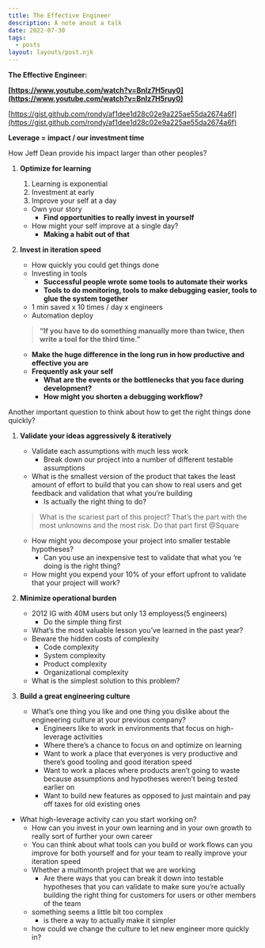```yaml
---
title: The Effective Engineer
description: A note anout a talk 
date: 2022-07-30
tags:
  - posts
layout: layouts/post.njk
---
```



**The Effective Engineer:**

**[https://www.youtube.com/watch?v=BnIz7H5ruy0](https://www.youtube.com/watch?v=BnIz7H5ruy0)**

[https://gist.github.com/rondy/af1dee1d28c02e9a225ae55da2674a6f](https://gist.github.com/rondy/af1dee1d28c02e9a225ae55da2674a6f) 

**Leverage = impact / our investment time**

How Jeff Dean provide his impact larger than other peoples?

1. **Optimize for learning**
    1. Learning is exponential
    2. Investment at early
    3. Improve your self at a day
    - Own your story
        - **Find opportunities to really invest in yourself**
    - How might your self improve at a single day?
        - **Making a habit out of that**
2. **Invest in iteration speed**
    - How quickly you could get things done
    - Investing in tools
        - **Successful people wrote some tools to automate their works**
        - **Tools to do monitoring, tools to make debugging easier, tools to glue the system together**
    - 1 min saved x 10 times / day x engineers
    - Automation deploy
    
    > **“If you have to do something manually more than twice, then write a tool for the third time.”**
    > 
    - **Make the huge difference in the long run in how productive and effective you are**
    - **Frequently ask your self**
        - **What are the events or the bottlenecks that you face during development?**
        - **How might you shorten a debugging workflow?**

Another important question to think about how to get the right things done quickly?

1. **Validate your ideas aggressively & iteratively**
    - Validate each assumptions with much less work
        - Break down our project into a number of different testable assumptions
    - What is the smallest version of the product that takes the least amount of effort to build 
    that you can show to real users and get feedback and validation that what you’re building
        - Is actually the right thing to do?
    
    > What is the scariest part of this project? 
    That’s the part with the most unknowns and 
    the most risk. Do that part first @Square
    > 
    - How might you decompose your project into smaller testable hypotheses?
        - Can you use an inexpensive test to validate that what you ‘re doing is the right thing?
    - How might you expend your 10% of your effort upfront to validate that your project will work?
    
2. **Minimize operational burden**
    - 2012 IG with 40M users but only 13 employess(5 engineers)
        - Do the simple thing first
    - What’s the most valuable lesson you’ve learned in the past year?
    - Beware the hidden costs of complexity
        - Code complexity
        - System complexity
        - Product complexity
        - Organizational complexity
    - What is the simplest solution to this problem?

1. **Build a great engineering culture**
    - What’s one thing you like and one thing you dislike about the engineering culture at your previous company?
        - Engineers like to work in environments that focus on high-leverage activities
        - Where there’s a chance to focus on and optimize on learning
        - Want to work a place that everyones is very productive and there’s good tooling and good iteration speed
        - Want to work a places where products aren’t going to waste because assumptions and hypotheses weren’t being tested earlier on
        - Want to build new features as opposed to just maintain and pay off taxes for old existing ones
- What high-leverage activity can you start working on?
    - How can you invest in your own learning and in your own growth to really sort of further your own career
    - You can think about what tools can you build or work flows can you improve for both yourself and for your team to really improve your iteration speed
    - Whether a multimonth project that we are working
        - Are there ways that you can break it down into testable hypotheses that you can validate to make sure you’re actually building the right thing for customers for users or other members of the team
    - something seems a little bit too complex
        - is there a way to actually make it simpler
    - how could we change the culture to let new engineer more quickly in?


